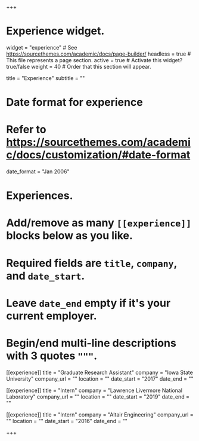 +++
# Experience widget.
widget = "experience"  # See https://sourcethemes.com/academic/docs/page-builder/
headless = true  # This file represents a page section.
active = true  # Activate this widget? true/false
weight = 40  # Order that this section will appear.

title = "Experience"
subtitle = ""

# Date format for experience
#   Refer to https://sourcethemes.com/academic/docs/customization/#date-format
date_format = "Jan 2006"

# Experiences.
#   Add/remove as many `[[experience]]` blocks below as you like.
#   Required fields are `title`, `company`, and `date_start`.
#   Leave `date_end` empty if it's your current employer.
#   Begin/end multi-line descriptions with 3 quotes `"""`.
[[experience]]
  title = "Graduate Research Assistant"
  company = "Iowa State University"
  company_url = ""
  location = ""
  date_start = "2017"
  date_end = ""


[[experience]]
  title = "Intern"
  company = "Lawrence Livermore National Laboratory"
  company_url = ""
  location = ""
  date_start = "2019"
  date_end = ""

  
[[experience]]
  title = "Intern"
  company = "Altair Engineering"
  company_url = ""
  location = ""
  date_start = "2016"
  date_end = ""

+++
